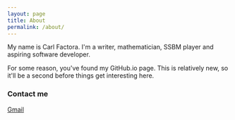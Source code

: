 ```yaml
---
layout: page
title: About
permalink: /about/
---
```


My name is Carl Factora. I'm a writer, mathematician, SSBM player and
aspiring software developer.

For some reason, you've found my GitHub.io page. This is relatively new,
so it'll be a second before things get interesting here.


<!-- ### More Information -->

<!-- A place to include any other types of information that you'd like to include about yourself. -->

### Contact me

[Gmail](mailto:cfactora93@gmail.com)

